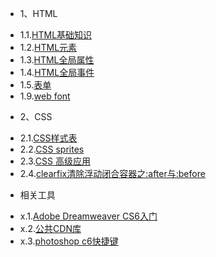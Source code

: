 * 1、HTML
 - 1.1.[HTML基础知识](1.1.md)
 - 1.2.[HTML元素](1.2.md)
 - 1.3.[HTML全局属性](1.3.md)
 - 1.4.[HTML全局事件](1.4.md)
 - 1.5.[表单](1.5.md)
 - 1.9.[web font](1.9.md)
* 2、CSS
 - 2.1.[CSS样式表](2.1.md)
 - 2.2.[CSS sprites](2.2.md)
 - 2.3.[CSS 高级应用](2.3.md)
 - 2.4.[clearfix清除浮动闭合容器之:after与:before](2.4.md)
* 相关工具
 - x.1.[Adobe Dreamweaver CS6入门](x.1.md)
 - x.2.[公共CDN库](x.2.md)
 - x.3.[photoshop c6快捷键](x.3.md)
